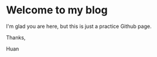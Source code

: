 # Welcome to my blog

I'm glad you are here, but this is just a practice Github page.

Thanks,

Huan
